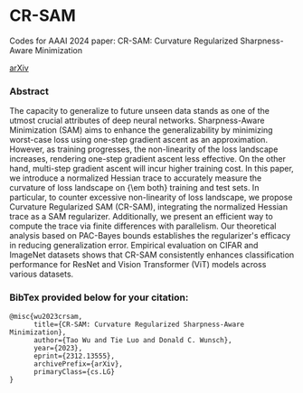 # CR-SAM
Codes for AAAI 2024 paper: CR-SAM: Curvature Regularized Sharpness-Aware Minimization

[arXiv](https://arxiv.org/abs/2312.13555)

### Abstract

The capacity to generalize to future unseen data stands as one of the utmost crucial attributes of deep neural networks. Sharpness-Aware Minimization (SAM) aims to enhance the generalizability by minimizing worst-case loss using one-step gradient ascent as an approximation. However, as training progresses, the non-linearity of the loss landscape increases, rendering one-step gradient ascent less effective. On the other hand, multi-step gradient ascent will incur higher training cost. In this paper, we introduce a normalized Hessian trace to accurately measure the curvature of loss landscape on {\em both} training and test sets. In particular, to counter excessive non-linearity of loss landscape, we propose Curvature Regularized SAM (CR-SAM), integrating the normalized Hessian trace as a SAM regularizer. Additionally, we present an efficient way to compute the trace via finite differences with parallelism. Our theoretical analysis based on PAC-Bayes bounds establishes the regularizer's efficacy in reducing generalization error. Empirical evaluation on CIFAR and ImageNet datasets shows that CR-SAM consistently enhances classification performance for ResNet and Vision Transformer (ViT) models across various datasets.

### BibTex provided below for your citation:

```
@misc{wu2023crsam,
      title={CR-SAM: Curvature Regularized Sharpness-Aware Minimization}, 
      author={Tao Wu and Tie Luo and Donald C. Wunsch},
      year={2023},
      eprint={2312.13555},
      archivePrefix={arXiv},
      primaryClass={cs.LG}
}
```
